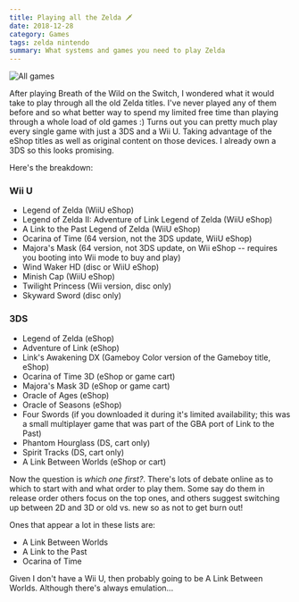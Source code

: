 ```yaml
---
title: Playing all the Zelda 🗡️
date: 2018-12-28
category: Games
tags: zelda nintendo 
summary: What systems and games you need to play Zelda 
---
```

![All games](/images/allzelda.png)

After playing Breath of the Wild on the Switch, I wondered what it would take to play through all the old Zelda titles. I've never played any of them before and so what better way to spend my limited free time than playing through a whole load of old games :) Turns out you can pretty much play every single game with just a 3DS and a Wii U. Taking advantage of the eShop titles as well as original content on those devices. I already own a 3DS so this looks promising.

Here's the breakdown:

### Wii U

* Legend of Zelda (WiiU eShop)
* Legend of Zelda II: Adventure of Link Legend of Zelda (WiiU eShop)
* A Link to the Past Legend of Zelda (WiiU eShop)
* Ocarina of Time (64 version, not the 3DS update, WiiU eShop)
* Majora's Mask (64 version, not 3DS update, on Wii eShop -- requires you booting into Wii mode to buy and play)
* Wind Waker HD (disc or WiiU eShop)
* Minish Cap (WiiU eShop)
* Twilight Princess (Wii version, disc only)
* Skyward Sword (disc only)

### 3DS

* Legend of Zelda (eShop)
* Adventure of Link (eShop)
* Link's Awakening DX (Gameboy Color version of the Gameboy title, eShop)
* Ocarina of Time 3D (eShop or game cart)
* Majora's Mask 3D (eShop or game cart)
* Oracle of Ages (eShop)
* Oracle of Seasons (eShop)
* Four Swords (if you downloaded it during it's limited availability; this was a small multiplayer game that was part of the GBA port of Link to the Past)
* Phantom Hourglass (DS, cart only)
* Spirit Tracks (DS, cart only)
* A Link Between Worlds (eShop or cart)

Now the question is *which one first?*. There's lots of debate online as to which to start with and what order to play them. Some say do them in release order others focus on the top ones, and others suggest switching up between 2D and 3D or old vs. new so as not to get burn out!

Ones that appear a lot in these lists are:

* A Link Between Worlds
* A Link to the Past
* Ocarina of Time

Given I don't have a Wii U, then probably going to be A Link Between Worlds. Although there's always emulation...

